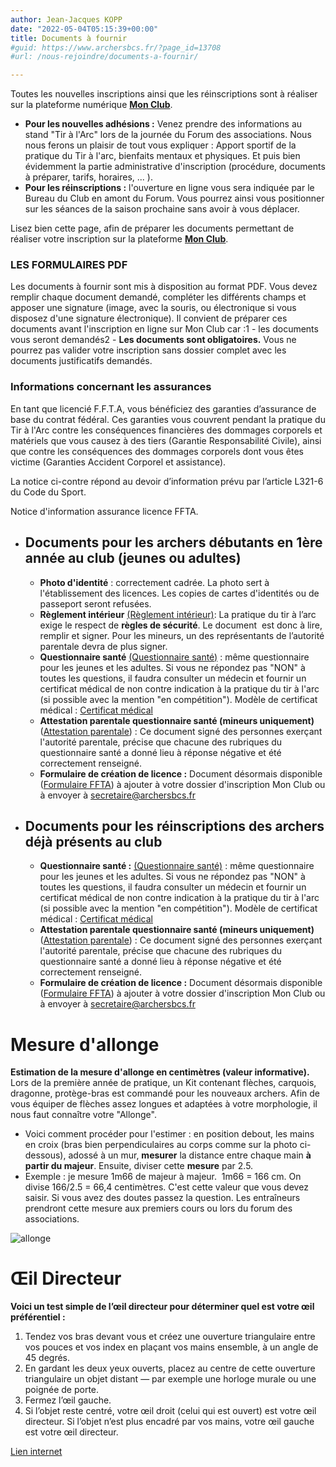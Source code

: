 ```yaml
---
author: Jean-Jacques KOPP
date: "2022-05-04T05:15:39+00:00"
title: Documents à fournir
#guid: https://www.archersbcs.fr/?page_id=13708
#url: /nous-rejoindre/documents-a-fournir/

---
```

Toutes les nouvelles inscriptions ainsi que les réinscriptions sont à réaliser sur la plateforme numérique [**Mon Club**](https://bcs.monclub.app/subscription).

- **Pour les nouvelles adhésions :** Venez prendre des informations au stand "Tir à l'Arc" lors de la journée du Forum des associations. Nous nous ferons un plaisir de tout vous expliquer : Apport sportif de la pratique du Tir à l'arc, bienfaits mentaux et physiques. Et puis bien évidemment la partie administrative d'inscription (procédure, documents à préparer, tarifs, horaires, ... ).
- **Pour les réinscriptions :** l'ouverture en ligne vous sera indiquée par le Bureau du Club en amont du Forum. Vous pourrez ainsi vous positionner sur les séances de la saison prochaine sans avoir à vous déplacer.

Lisez bien cette page, afin de préparer les documents permettant de réaliser votre inscription sur la plateforme [**Mon Club**](https://bcs.monclub.app/subscription).

### LES FORMULAIRES PDF

Les documents à fournir sont mis à disposition au format PDF. Vous devez remplir chaque document demandé, compléter les différents champs et apposer une signature (image, avec la souris, ou électronique si vous disposez d'une signature électronique). Il convient de préparer ces documents avant l'inscription en ligne sur Mon Club car :1 - les documents vous seront demandés2 - **Les documents sont obligatoires.** Vous ne pourrez pas valider votre inscription sans dossier complet avec les documents justificatifs demandés.

### Informations concernant les assurances

En tant que licencié F.F.T.A, vous bénéficiez des garanties d’assurance de base du contrat fédéral. Ces garanties vous couvrent pendant la pratique du Tir à l'Arc contre les conséquences financières des dommages corporels et matériels que vous causez à des tiers (Garantie Responsabilité Civile), ainsi que contre les conséquences des dommages corporels dont vous êtes victime (Garanties Accident Corporel et assistance).

La notice ci-contre répond au devoir d’information prévu par l’article L321-6 du Code du Sport.

Notice d'information assurance licence FFTA.

- ## Documents pour les archers débutants en 1ère année au club (jeunes ou adultes)

  - **Photo d'identité** : correctement cadrée. La photo sert à l'établissement des licences. Les copies de cartes d'identités ou de passeport seront refusées.
  - **Règlement intérieur** [(Règlement intérieur)](/documents/NOM-Prenom-RI.pdf "Règlement intérieur"): La pratique du tir à l’arc exige le respect de **règles de sécurité**. Le document  est donc à lire, remplir et signer. Pour les mineurs, un des représentants de l’autorité parentale devra de plus signer.
  - **Questionnaire santé** [(Questionnaire santé)](/documents/NOM-Prenom-QS.pdf) : même questionnaire pour les jeunes et les adultes. Si vous ne répondez pas "NON" à toutes les questions, il faudra consulter un médecin et fournir un certificat médical de non contre indication à la pratique du tir à l'arc (si possible avec la mention "en compétition"). Modèle de certificat médical : [Certificat médical](/documents/NOM-Prenom-Date-du-certificat-CM.pdf)
  - **Attestation parentale questionnaire santé (mineurs uniquement)**([Attestation parentale](/documents/NOM-Prenom-AQSJ.pdf)) : Ce document signé des personnes exerçant l'autorité parentale, précise que chacune des rubriques du questionnaire santé a donné lieu à réponse négative et été correctement renseigné.
  - **Formulaire de création de licence :** Document désormais disponible ([Formulaire FFTA](/documents/NOM-Prenom-FFTA-2024-2025.pdf)) à ajouter à votre dossier d'inscription Mon Club ou à envoyer à [secretaire@archersbcs.fr](mailto:secretaire@archersbcs.fr)
- ## Documents pour les réinscriptions des archers déjà présents au club

  - **Questionnaire santé :** [(Questionnaire santé)](/documents/NOM-Prenom-QS.pdf) : même questionnaire pour les jeunes et les adultes. Si vous ne répondez pas "NON" à toutes les questions, il faudra consulter un médecin et fournir un certificat médical de non contre indication à la pratique du tir à l'arc (si possible avec la mention "en compétition"). Modèle de certificat médical : [Certificat médical](/documents/NOM-Prenom-Date-du-certificat-CM.pdf)
  - **Attestation parentale questionnaire santé (mineurs uniquement)**([Attestation parentale](/documents/NOM-Prenom-AQSJ.pdf)) : Ce document signé des personnes exerçant l'autorité parentale, précise que chacune des rubriques du questionnaire santé a donné lieu à réponse négative et été correctement renseigné.
  - **Formulaire de création de licence :** Document désormais disponible ([Formulaire FFTA](/documents/NOM-Prenom-FFTA-2024-2025.pdf)) à ajouter à votre dossier d'inscription Mon Club ou à envoyer à [secretaire@archersbcs.fr](mailto:secretaire@archersbcs.fr)

# Mesure d'allonge

**Estimation de la mesure d'allonge en centimètres (valeur informative).** Lors de la première année de pratique, un Kit contenant flèches, carquois, dragonne, protège-bras est commandé pour les nouveaux archers. Afin de vous équiper de flèches assez longues et adaptées à votre morphologie, il nous faut connaître votre "Allonge".

- Voici comment procéder pour l'estimer : en position debout, les mains en croix (bras bien perpendiculaires au corps comme sur la photo ci-dessous), adossé à un mur, **mesurer** la distance entre chaque main **à partir du majeur**. Ensuite, diviser cette **mesure** par 2.5.
- Exemple : je mesure 1m66 de majeur à majeur.  1m66 = 166 cm. On divise 166/2.5 = 66,4 centimètres. C'est cette valeur que vous devez saisir. Si vous avez des doutes passez la question. Les entraîneurs prendront cette mesure aux premiers cours ou lors du forum des associations.

![allonge](/images/Allonge-300x42.png)

# Œil Directeur

**Voici un test simple de l’œil directeur pour déterminer quel est votre œil préférentiel :**

1. Tendez vos bras devant vous et créez une ouverture triangulaire entre vos pouces et vos index en plaçant vos mains ensemble, à un angle de 45 degrés.
1. En gardant les deux yeux ouverts, placez au centre de cette ouverture triangulaire un objet distant — par exemple une horloge murale ou une poignée de porte.
1. Fermez l’œil gauche.
1. Si l’objet reste centré, votre œil droit (celui qui est ouvert) est votre œil directeur. Si l’objet n’est plus encadré par vos mains, votre œil gauche est votre œil directeur.

[Lien internet](https://www.allaboutvision.com/fr-fr/tests-oculaires/tests-de-l%C5%93il-directeur/)
